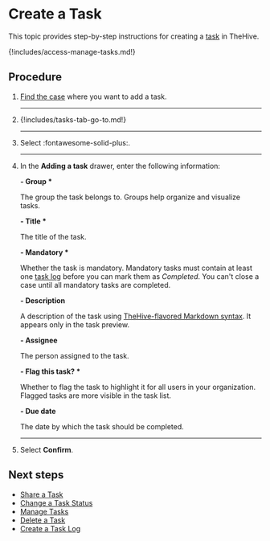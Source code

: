 # Create a Task

This topic provides step-by-step instructions for creating a [task](about-tasks.md) in TheHive.

{!includes/access-manage-tasks.md!}

<h2>Procedure</h2>

1. [Find the case](../cases/search-for-cases/find-a-case.md) where you want to add a task.

    ---

2. {!includes/tasks-tab-go-to.md!}

    ---

3. Select :fontawesome-solid-plus:.

    ---

4. In the **Adding a task** drawer, enter the following information:

    **- Group \***

    The group the task belongs to. Groups help organize and visualize tasks.

    **- Title \***

    The title of the task.

    **- Mandatory \***

    Whether the task is mandatory. Mandatory tasks must contain at least one [task log](about-task-logs.md) before you can mark them as *Completed*. You can't close a case until all mandatory tasks are completed.

    **- Description**

    A description of the task using [TheHive-flavored Markdown syntax](../../thehive-flavored-markdown.md). It appears only in the task preview.

    **- Assignee**

    The person assigned to the task.

    **- Flag this task? \***

    Whether to flag the task to highlight it for all users in your organization. Flagged tasks are more visible in the task list.

    **- Due date**

    The date by which the task should be completed.

     ---

5. Select **Confirm**.

<h2>Next steps</h2>

* [Share a Task](share-a-task.md)
* [Change a Task Status](change-task-status.md)
* [Manage Tasks](manage-a-task.md)
* [Delete a Task](delete-a-task.md)
* [Create a Task Log](create-a-task-log.md)
